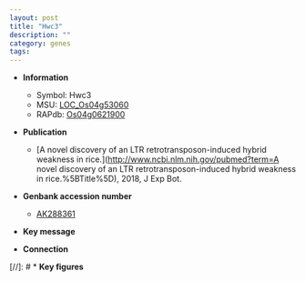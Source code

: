 ```yaml
---
layout: post
title: "Hwc3"
description: ""
category: genes
tags: 
---
```


* **Information**  
    + Symbol: Hwc3  
    + MSU: [LOC_Os04g53060](http://rice.plantbiology.msu.edu/cgi-bin/ORF_infopage.cgi?orf=LOC_Os04g53060)  
    + RAPdb: [Os04g0621900](http://rapdb.dna.affrc.go.jp/viewer/gbrowse_details/irgsp1?name=Os04g0621900)  

* **Publication**  
    + [A novel discovery of an LTR retrotransposon-induced hybrid weakness in rice.](http://www.ncbi.nlm.nih.gov/pubmed?term=A novel discovery of an LTR retrotransposon-induced hybrid weakness in rice.%5BTitle%5D), 2018, J Exp Bot.

* **Genbank accession number**  
    + [AK288361](http://www.ncbi.nlm.nih.gov/nuccore/AK288361)

* **Key message**  

* **Connection**  

[//]: # * **Key figures**  


